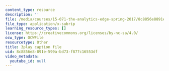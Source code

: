 ```yaml
---
content_type: resource
description: ''
file: /media/courses/15-071-the-analytics-edge-spring-2017/8c8856e8891e599abd73f877c16553df_98cyATFdwIk.vtt
file_type: application/x-subrip
learning_resource_types: []
license: https://creativecommons.org/licenses/by-nc-sa/4.0/
ocw_type: OCWFile
resourcetype: Other
title: 3play caption file
uid: 8c8856e8-891e-599a-bd73-f877c16553df
video_metadata:
  youtube_id: null
---
```

